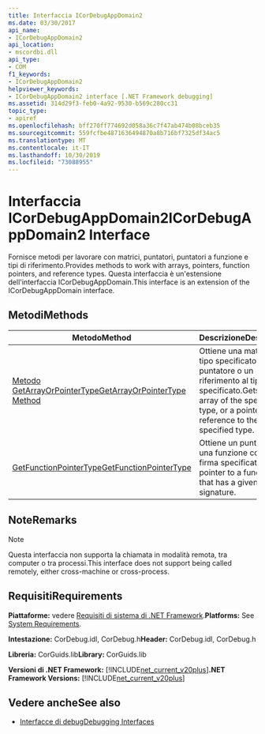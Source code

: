 ```yaml
---
title: Interfaccia ICorDebugAppDomain2
ms.date: 03/30/2017
api_name:
- ICorDebugAppDomain2
api_location:
- mscordbi.dll
api_type:
- COM
f1_keywords:
- ICorDebugAppDomain2
helpviewer_keywords:
- ICorDebugAppDomain2 interface [.NET Framework debugging]
ms.assetid: 314d29f3-feb0-4a92-9530-b569c280cc31
topic_type:
- apiref
ms.openlocfilehash: bff270ff774692d058a36c7f47ab474b08bceb35
ms.sourcegitcommit: 559fcfbe4871636494870a8b716bf7325df34ac5
ms.translationtype: MT
ms.contentlocale: it-IT
ms.lasthandoff: 10/30/2019
ms.locfileid: "73088955"
---
```

# <a name="icordebugappdomain2-interface"></a><span data-ttu-id="24b1a-102">Interfaccia ICorDebugAppDomain2</span><span class="sxs-lookup"><span data-stu-id="24b1a-102">ICorDebugAppDomain2 Interface</span></span>

<span data-ttu-id="24b1a-103">Fornisce metodi per lavorare con matrici, puntatori, puntatori a funzione e tipi di riferimento.</span><span class="sxs-lookup"><span data-stu-id="24b1a-103">Provides methods to work with arrays, pointers, function pointers, and reference types.</span></span> <span data-ttu-id="24b1a-104">Questa interfaccia è un'estensione dell'interfaccia ICorDebugAppDomain.</span><span class="sxs-lookup"><span data-stu-id="24b1a-104">This interface is an extension of the ICorDebugAppDomain interface.</span></span>  
  
## <a name="methods"></a><span data-ttu-id="24b1a-105">Metodi</span><span class="sxs-lookup"><span data-stu-id="24b1a-105">Methods</span></span>  
  
|<span data-ttu-id="24b1a-106">Metodo</span><span class="sxs-lookup"><span data-stu-id="24b1a-106">Method</span></span>|<span data-ttu-id="24b1a-107">Descrizione</span><span class="sxs-lookup"><span data-stu-id="24b1a-107">Description</span></span>|  
|------------|-----------------|  
|[<span data-ttu-id="24b1a-108">Metodo GetArrayOrPointerType</span><span class="sxs-lookup"><span data-stu-id="24b1a-108">GetArrayOrPointerType Method</span></span>](../../../../docs/framework/unmanaged-api/debugging/icordebugappdomain2-getarrayorpointertype-method.md)|<span data-ttu-id="24b1a-109">Ottiene una matrice del tipo specificato o un puntatore o un riferimento al tipo specificato.</span><span class="sxs-lookup"><span data-stu-id="24b1a-109">Gets an array of the specified type, or a pointer or reference to the specified type.</span></span>|  
|[<span data-ttu-id="24b1a-110">GetFunctionPointerType</span><span class="sxs-lookup"><span data-stu-id="24b1a-110">GetFunctionPointerType</span></span>](../../../../docs/framework/unmanaged-api/debugging/icordebugappdomain2-getfunctionpointertype-method.md)|<span data-ttu-id="24b1a-111">Ottiene un puntatore a una funzione con una firma specificata.</span><span class="sxs-lookup"><span data-stu-id="24b1a-111">Gets a pointer to a function that has a given signature.</span></span>|  
  
## <a name="remarks"></a><span data-ttu-id="24b1a-112">Note</span><span class="sxs-lookup"><span data-stu-id="24b1a-112">Remarks</span></span>  
  
> [!NOTE]
> <span data-ttu-id="24b1a-113">Questa interfaccia non supporta la chiamata in modalità remota, tra computer o tra processi.</span><span class="sxs-lookup"><span data-stu-id="24b1a-113">This interface does not support being called remotely, either cross-machine or cross-process.</span></span>  
  
## <a name="requirements"></a><span data-ttu-id="24b1a-114">Requisiti</span><span class="sxs-lookup"><span data-stu-id="24b1a-114">Requirements</span></span>  
 <span data-ttu-id="24b1a-115">**Piattaforme:** vedere [Requisiti di sistema di .NET Framework](../../../../docs/framework/get-started/system-requirements.md).</span><span class="sxs-lookup"><span data-stu-id="24b1a-115">**Platforms:** See [System Requirements](../../../../docs/framework/get-started/system-requirements.md).</span></span>  
  
 <span data-ttu-id="24b1a-116">**Intestazione:** CorDebug.idl, CorDebug.h</span><span class="sxs-lookup"><span data-stu-id="24b1a-116">**Header:** CorDebug.idl, CorDebug.h</span></span>  
  
 <span data-ttu-id="24b1a-117">**Libreria:** CorGuids.lib</span><span class="sxs-lookup"><span data-stu-id="24b1a-117">**Library:** CorGuids.lib</span></span>  
  
 <span data-ttu-id="24b1a-118">**Versioni di .NET Framework:** [!INCLUDE[net_current_v20plus](../../../../includes/net-current-v20plus-md.md)]</span><span class="sxs-lookup"><span data-stu-id="24b1a-118">**.NET Framework Versions:** [!INCLUDE[net_current_v20plus](../../../../includes/net-current-v20plus-md.md)]</span></span>  
  
## <a name="see-also"></a><span data-ttu-id="24b1a-119">Vedere anche</span><span class="sxs-lookup"><span data-stu-id="24b1a-119">See also</span></span>

- [<span data-ttu-id="24b1a-120">Interfacce di debug</span><span class="sxs-lookup"><span data-stu-id="24b1a-120">Debugging Interfaces</span></span>](../../../../docs/framework/unmanaged-api/debugging/debugging-interfaces.md)
